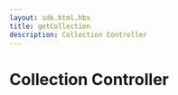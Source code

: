 ```yaml
---
layout: sdk.html.hbs
title: getCollection
description: Collection Controller
---
```


# Collection Controller
